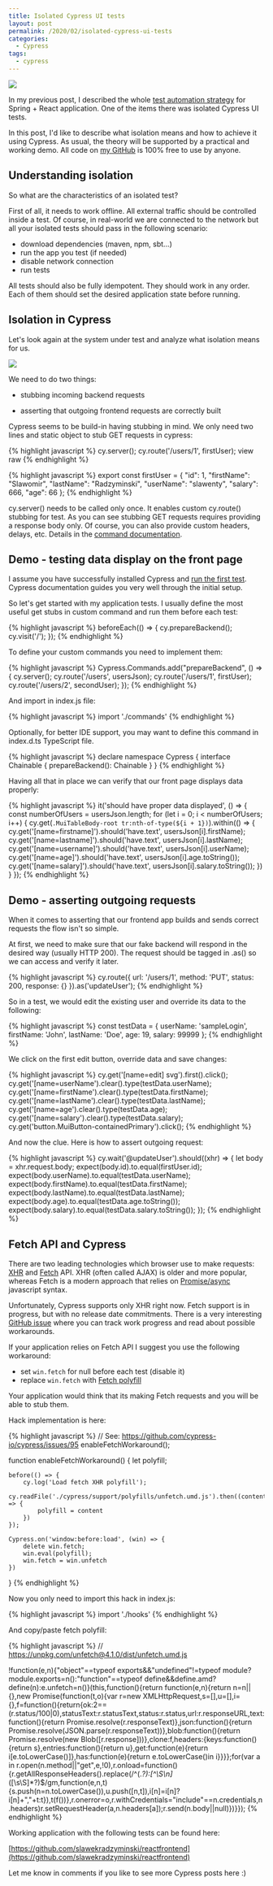 ```yaml
---
title: Isolated Cypress UI tests
layout: post
permalink: /2020/02/isolated-cypress-ui-tests
categories:
  - Cypress
tags:
  - cypress 
---
```


![](/images/blog/Screenshot%2B2020-02-08%2Bat%2B14.09.16.png)

In my previous post, I described the
whole [test automation strategy](https://www.awesome-testing.com/2020/01/practical-test-strategy-for-spring.html) for
Spring + React application. One of the items there was isolated Cypress UI tests.

In this post, I'd like to describe what isolation means and how to achieve it using Cypress. As usual, the theory will
be supported by a practical and working demo. All code on [my GitHub](https://github.com/slawekradzyminski) is 100% free
to use by anyone.

## Understanding isolation

So what are the characteristics of an isolated test?

First of all, it needs to work offline. All external traffic should be controlled inside a test. Of course, in
real-world we are connected to the network but all your isolated tests should pass in the following scenario:

* download dependencies (maven, npm, sbt...)
* run the app you test (if needed)
* disable network connection
* run tests

All tests should also be fully idempotent. They should work in any order. Each of them should set the desired
application state before running.

## Isolation in Cypress

Let's look again at the system under test and analyze what isolation means for us.

![](/images/blog/Screenshot%2B2020-01-18%2Bat%2B12.41.12.png)

We need to do two things:

- stubbing incoming backend requests

- asserting that outgoing frontend requests are correctly built

Cypress seems to be build-in having stubbing in mind. We only need two lines and static object to stub GET requests in
cypress:

{% highlight javascript %}
cy.server();
cy.route('/users/1', firstUser);
view raw
{% endhighlight %}

{% highlight javascript %}
export const firstUser = {
    "id": 1,
    "firstName": "Slawomir",
    "lastName": "Radzyminski",
    "userName": "slawenty",
    "salary": 666,
    "age": 66
};
{% endhighlight %}

cy.server() needs to be called only once. It enables custom cy.route() stubbing for test. As you can see stubbing GET
requests requires providing a response body only. Of course, you can also provide custom headers, delays, etc. Details
in the [command documentation](https://docs.cypress.io/api/commands/route.html#Options).

## Demo - testing data display on the front page

I assume you have successfully installed Cypress
and [run the first test](https://docs.cypress.io/guides/getting-started/writing-your-first-test.html#Add-a-test-file).
Cypress documentation guides you very well through the initial setup.

So let's get started with my application tests. I usually define the most useful get stubs in custom command and run
them before each test:

{% highlight javascript %}
    beforeEach(() => {
        cy.prepareBackend();
        cy.visit('/');
    });
{% endhighlight %}

To define your custom commands you need to implement them:

{% highlight javascript %}
Cypress.Commands.add("prepareBackend", () => {
    cy.server();
    cy.route('/users', usersJson);
    cy.route('/users/1', firstUser);
    cy.route('/users/2', secondUser);
});
{% endhighlight %}

And import in index.js file:

{% highlight javascript %}
import './commands'
{% endhighlight %}

Optionally, for better IDE support, you may want to define this command in index.d.ts TypeScript file.

{% highlight javascript %}
declare namespace Cypress {
    interface Chainable {
        prepareBackend(): Chainable
    }
}
{% endhighlight %}

Having all that in place we can verify that our front page displays data properly:

{% highlight javascript %}
    it('should have proper data displayed', () => {
        const numberOfUsers = usersJson.length;
        for (let i = 0; i < numberOfUsers; i++) {
            cy.get(`.MuiTableBody-root tr:nth-of-type(${i + 1})`).within(() => {
                cy.get('[name=firstname]').should('have.text', usersJson[i].firstName);
                cy.get('[name=lastname]').should('have.text', usersJson[i].lastName);
                cy.get('[name=username]').should('have.text', usersJson[i].userName);
                cy.get('[name=age]').should('have.text', usersJson[i].age.toString());
                cy.get('[name=salary]').should('have.text', usersJson[i].salary.toString());
            })
        }
    });
{% endhighlight %}

## Demo - asserting outgoing requests

When it comes to asserting that our frontend app builds and sends correct requests the flow isn't so simple.

At first, we need to make sure that our fake backend will respond in the desired way (usually HTTP 200). The request
should be tagged in .as() so we can access and verify it later.

{% highlight javascript %}
        cy.route({
            url: '/users/1',
            method: 'PUT',
            status: 200,
            response: {}
        }).as('updateUser');
{% endhighlight %}

So in a test, we would edit the existing user and override its data to the following:

{% highlight javascript %}
    const testData = {
        userName: 'sampleLogin',
        firstName: 'John',
        lastName: 'Doe',
        age: 19,
        salary: 99999
    };
{% endhighlight %}

We click on the first edit button, override data and save changes:

{% highlight javascript %}
cy.get('[name=edit] svg').first().click();
cy.get('[name=userName').clear().type(testData.userName);
cy.get('[name=firstName').clear().type(testData.firstName);
cy.get('[name=lastName').clear().type(testData.lastName);
cy.get('[name=age').clear().type(testData.age);
cy.get('[name=salary').clear().type(testData.salary);
cy.get('button.MuiButton-containedPrimary').click();
{% endhighlight %}

And now the clue. Here is how to assert outgoing request:

{% highlight javascript %}
        cy.wait('@updateUser').should((xhr) => {
            let body = xhr.request.body;
            expect(body.id).to.equal(firstUser.id);
            expect(body.userName).to.equal(testData.userName);
            expect(body.firstName).to.equal(testData.firstName);
            expect(body.lastName).to.equal(testData.lastName);
            expect(body.age).to.equal(testData.age.toString());
            expect(body.salary).to.equal(testData.salary.toString());
        });
{% endhighlight %}

## Fetch API and Cypress

There are two leading technologies which browser use to make
requests: [XHR](https://developer.mozilla.org/en-US/docs/Web/API/XMLHttpRequest)
and [Fetch](https://developer.mozilla.org/en-US/docs/Web/API/Fetch_API) API. XHR (often called AJAX) is older and more
popular, whereas Fetch is a modern approach that relies on [Promise/async](https://javascript.info/async) javascript
syntax.

Unfortunately, Cypress supports only XHR right now. Fetch support is in progress, but with no release date commitments.
There is a very interesting [GitHub issue](https://github.com/cypress-io/cypress/issues/95) where you can track work
progress and read about possible workarounds.

If your application relies on Fetch API I suggest you use the following workaround:

* set `win.fetch` for null before each test (disable it)
* replace `win.fetch` with [Fetch polyfill](https://github.com/github/fetch)

Your application would think that its making Fetch requests and you will be able to stub them.

Hack implementation is here:

{% highlight javascript %}
//  See: https://github.com/cypress-io/cypress/issues/95
enableFetchWorkaround();

function enableFetchWorkaround() {
    let polyfill;

    before(() => {
        cy.log('Load fetch XHR polyfill');
        cy.readFile('./cypress/support/polyfills/unfetch.umd.js').then((content) => {
            polyfill = content
        })
    });

    Cypress.on('window:before:load', (win) => {
        delete win.fetch;
        win.eval(polyfill);
        win.fetch = win.unfetch
    })
}
{% endhighlight %}

Now you only need to import this hack in index.js:

{% highlight javascript %}
import './hooks'
{% endhighlight %}

And copy/paste fetch polyfill:

{% highlight javascript %}
// https://unpkg.com/unfetch@4.1.0/dist/unfetch.umd.js

!function(e,n){"object"==typeof exports&&"undefined"!=typeof module?module.exports=n():"function"==typeof define&&define.amd?define(n):e.unfetch=n()}(this,function(){return function(e,n){return n=n||{},new Promise(function(t,o){var r=new XMLHttpRequest,s=[],u=[],i={},f=function(){return{ok:2==(r.status/100|0),statusText:r.statusText,status:r.status,url:r.responseURL,text:function(){return Promise.resolve(r.responseText)},json:function(){return Promise.resolve(JSON.parse(r.responseText))},blob:function(){return Promise.resolve(new Blob([r.response]))},clone:f,headers:{keys:function(){return s},entries:function(){return u},get:function(e){return i[e.toLowerCase()]},has:function(e){return e.toLowerCase()in i}}}};for(var a in r.open(n.method||"get",e,!0),r.onload=function(){r.getAllResponseHeaders().replace(/^(.*?):[^\S\n]*([\s\S]*?)$/gm,function(e,n,t){s.push(n=n.toLowerCase()),u.push([n,t]),i[n]=i[n]?i[n]+","+t:t}),t(f())},r.onerror=o,r.withCredentials="include"==n.credentials,n.headers)r.setRequestHeader(a,n.headers[a]);r.send(n.body||null)})}});
{% endhighlight %}

Working application with the following tests can be found here:

[https://github.com/slawekradzyminski/reactfrontend](https://github.com/slawekradzyminski/reactfrontend)

Let me know in comments if you like to see more Cypress posts here :)
